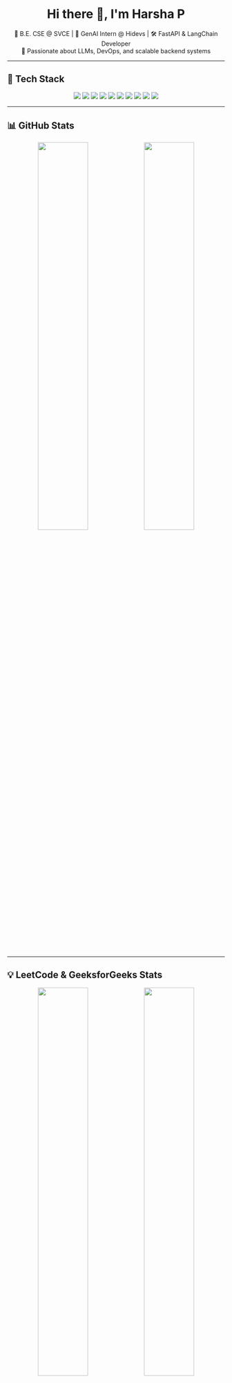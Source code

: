 <h1 align="center">Hi there 👋, I'm Harsha P</h1>

<p align="center">
  🚀 B.E. CSE @ SVCE | 🤖 GenAI Intern @ Hidevs | 🛠️ FastAPI & LangChain Developer <br/>
  🧠 Passionate about LLMs, DevOps, and scalable backend systems
</p>

---

## 🧰 Tech Stack

<p align="center">
  <img src="https://img.shields.io/badge/Python-3670A0?style=for-the-badge&logo=python&logoColor=white"/>
  <img src="https://img.shields.io/badge/JavaScript-F7DF1E?style=for-the-badge&logo=javascript&logoColor=black"/>
  <img src="https://img.shields.io/badge/FastAPI-005571?style=for-the-badge&logo=fastapi"/>
  <img src="https://img.shields.io/badge/React-20232A?style=for-the-badge&logo=react&logoColor=61DAFB"/>
  <img src="https://img.shields.io/badge/Next.js-000000?style=for-the-badge&logo=nextdotjs"/>
  <img src="https://img.shields.io/badge/LangChain-006400?style=for-the-badge"/>
  <img src="https://img.shields.io/badge/Gemini-4285F4?style=for-the-badge"/>
  <img src="https://img.shields.io/badge/Docker-2496ED?style=for-the-badge&logo=docker&logoColor=white"/>
  <img src="https://img.shields.io/badge/Terraform-7B42BC?style=for-the-badge&logo=terraform"/>
  <img src="https://img.shields.io/badge/AWS-232F3E?style=for-the-badge&logo=amazonaws"/>
</p>

---

## 📊 GitHub Stats

<p align="center">
  <img src="https://github-readme-stats.vercel.app/api?username=Harsha2318&show_icons=true&theme=tokyonight&hide_border=true" width="48%" />
  <img src="https://github-readme-stats.vercel.app/api/top-langs/?username=Harsha2318&layout=compact&theme=tokyonight&hide_border=true" width="48%" />
</p>

---

## 💡 LeetCode & GeeksforGeeks Stats

<p align="center">
  <img src="https://leetcard.jacoblin.cool/Harsha2318?theme=dark&font=Baloo+Bhai&ext=activity" width="48%" />
  <img src="https://github-readme-stats.vercel.app/api?username=harsha2318-gfg&custom_title=GeeksforGeeks Stats&hide=stars,prs,issues,contribs&show_icons=true&icon_color=green&theme=gruvbox&hide_border=true" width="48%" />
</p>

---

## 🔗 Find Me On

<p align="center">
  <a href="https://leetcode.com/u/Harsha2318/"><img src="https://img.shields.io/badge/LeetCode-FFA116?style=for-the-badge&logo=leetcode&logoColor=black"/></a>
  <a href="https://www.geeksforgeeks.org/user/harsha2318/"><img src="https://img.shields.io/badge/GFG-1F8A70?style=for-the-badge&logo=geeksforgeeks&logoColor=white"/></a>
  <a href="https://www.linkedin.com/in/harsha-p-b02775250/"><img src="https://img.shields.io/badge/LinkedIn-blue?style=for-the-badge&logo=linkedin&logoColor=white"/></a>
</p>

---

## 📬 Contact

<p align="center">
  📧 harshagowda2318@gmail.com <br/>
  📍 Bengaluru, India
</p>

---

<p align="center">
  <i>"Driven by curiosity. Building with purpose."</i>
</p>
